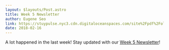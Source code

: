 ```yaml
---
layout: $layouts/Post.astro
title: Week 5 Newsletter
author: Eugene Seo
link: https://stuypulse.nyc3.cdn.digitaloceanspaces.com/site%2Fpdf%2Fold_pdfs%2F2018_week5.pdf
date: 2018-02-16
---
```


A lot happened in the last week! Stay updated with our [Week 5 Newsletter](https://stuypulse.nyc3.cdn.digitaloceanspaces.com/site%2Fpdf%2Fold_pdfs%2F2018_week5.pdf)!

